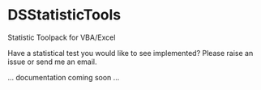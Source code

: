 # DSStatisticTools
Statistic Toolpack for VBA/Excel

Have a statistical test you would like to see implemented? Please raise an issue or send me an email.  

... documentation coming soon ...
